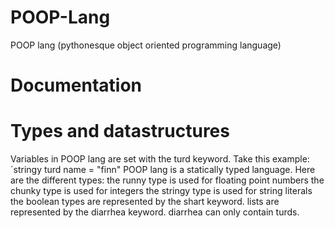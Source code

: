 # POOP-Lang
POOP lang (pythonesque object oriented programming language)
# Documentation
# Types and datastructures
Variables in POOP lang are set with the turd keyword. Take this example:
`stringy turd name = "finn"
POOP lang is a statically typed language. Here are the different types:
the runny type is used for floating point numbers
the chunky type is used for integers
the stringy type is used for string literals
the boolean types are represented by the shart keyword.
lists are represented by the diarrhea keyword.
diarrhea can only contain turds. 
